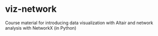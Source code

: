 # viz-network
Course material for introducing data visualization with Altair and network analysis with NetworkX (in Python)
